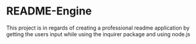# README-Engine
This project is in regards of creating a professional readme application by getting the users input while using the inquirer package and using node.js

